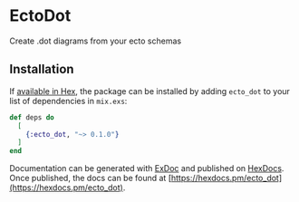 # EctoDot

Create .dot diagrams from your ecto schemas

## Installation

If [available in Hex](https://hex.pm/docs/publish), the package can be installed
by adding `ecto_dot` to your list of dependencies in `mix.exs`:

```elixir
def deps do
  [
    {:ecto_dot, "~> 0.1.0"}
  ]
end
```

Documentation can be generated with [ExDoc](https://github.com/elixir-lang/ex_doc)
and published on [HexDocs](https://hexdocs.pm). Once published, the docs can
be found at [https://hexdocs.pm/ecto_dot](https://hexdocs.pm/ecto_dot).

